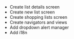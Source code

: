 - Create list details screen
- Create new list screen
- Create shopping lists screen
- Create navigators and views
- Add dropdown alert manager  
- Add i18n
